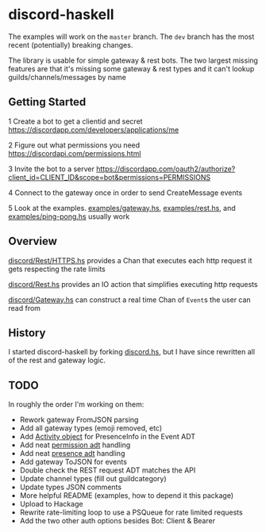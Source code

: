 # discord-haskell

The examples will work on the `master` branch. The `dev` branch
has the most recent (potentially) breaking changes.

The library is usable for simple gateway & rest bots.
The two largest missing features are that
it's missing some gateway & rest types and
it can't lookup guilds/channels/messages by name

## Getting Started

1 Create a bot to get a clientid and secret
<https://discordapp.com/developers/applications/me>

2 Figure out what permissions you need
<https://discordapi.com/permissions.html>

3 Invite the bot to a server
<https://discordapp.com/oauth2/authorize?client_id=CLIENT_ID&scope=bot&permissions=PERMISSIONS>

4 Connect to the gateway once in order to send CreateMessage events

5 Look at the examples.
[examples/gateway.hs](./examples/gateway.hs),
[examples/rest.hs](./examples/rest.hs), and
[examples/ping-pong.hs](./examples/ping-pong.hs) usually work

## Overview

[discord/Rest/HTTPS.hs](./src/Discord/Rest/HTTP.hs)
 provides a Chan that executes each http request it gets respecting the rate limits

[discord/Rest.hs](./src/Discord/Rest.hs) provides
an IO action that simplifies executing http requests

[discord/Gateway.hs](./src/Discord/Gateway.hs)
can construct a real time Chan of `Event`s the user can read from

## History

I started discord-haskell by forking
[discord.hs](https://github.com/jano017/Discord.hs), but
I have since rewritten all of the rest and gateway logic.

## TODO

In roughly the order I'm working on them:

- Rework gateway FromJSON parsing
- Add all gateway types (emoji removed, etc)
- Add      [Activity object](https://discordapp.com/developers/docs/topics/gateway#activity-object) for PresenceInfo in the Event ADT
- Add neat [permission adt](https://discordapp.com/developers/docs/topics/permissions) handling
- Add neat [presence adt](https://discordapp.com/developers/docs/topics/gateway#presence-update) handling
- Add gateway ToJSON for events
- Double check the REST request ADT matches the API
- Update channel types (fill out guildcategory)
- Update types JSON comments
- More helpful README (examples, how to depend it this package)
- Upload to Hackage
- Rewrite rate-limiting loop to use a PSQueue for rate limited requests
- Add the two other auth options besides Bot: Client & Bearer
